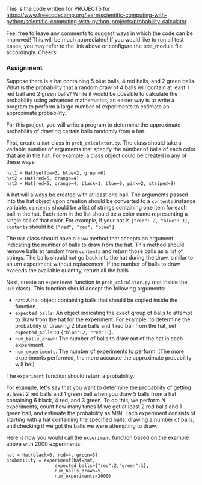 This is the code written for PROJECT5 for https://www.freecodecamp.org/learn/scientific-computing-with-python/scientific-computing-with-python-projects/probability-calculator

Feel free to leave any comments to suggest ways in which the code can be improved! This will be much appreciated! If you would like to run all test cases, you may refer to the link above or configure the test_module file accordingly. Cheers!

### Assignment

Suppose there is a hat containing 5 blue balls, 4 red balls, and 2 green balls. What is the probability that a random draw of 4 balls will contain at least 1 red ball and 2 green balls? While it would be possible to calculate the probability using advanced mathematics, an easier way is to write a program to perform a large number of experiments to estimate an approximate probability.

For this project, you will write a program to determine the approximate probability of drawing certain balls randomly from a hat.

First, create a ```Hat``` class in ```prob_calculator.py```. The class should take a variable number of arguments that specify the number of balls of each color that are in the hat. For example, a class object could be created in any of these ways:
```
hat1 = Hat(yellow=3, blue=2, green=6)
hat2 = Hat(red=5, orange=4)
hat3 = Hat(red=5, orange=4, black=1, blue=0, pink=2, striped=9)
```

A hat will always be created with at least one ball. The arguments passed into the hat object upon creation should be converted to a ```contents``` instance variable. ```contents``` should be a list of strings containing one item for each ball in the hat. Each item in the list should be a color name representing a single ball of that color. For example, if your hat is ```{"red": 2, "blue": 1}```, ```contents``` should be ```["red", "red", "blue"]```.

The ```Hat``` class should have a ```draw``` method that accepts an argument indicating the number of balls to draw from the hat. This method should remove balls at random from ```contents``` and return those balls as a list of strings. The balls should not go back into the hat during the draw, similar to an urn experiment without replacement. If the number of balls to draw exceeds the available quantity, return all the balls.

Next, create an ```experiment``` function in ```prob_calculator.py``` (not inside the ```Hat``` class). This function should accept the following arguments:
- ```hat```: A hat object containing balls that should be copied inside the function.
- ```expected_balls```: An object indicating the exact group of balls to attempt to draw from the hat for the experiment. For example, to determine the probability of drawing 2 blue balls and 1 red ball from the hat, set ```expected_balls``` to ```{"blue":2, "red":1}```.
- ```num_balls_drawn```: The number of balls to draw out of the hat in each experiment.
- ```num_experiments```: The number of experiments to perform. (The more experiments performed, the more accurate the approximate probability will be.)

The ```experiment``` function should return a probability.

For example, let's say that you want to determine the probability of getting at least 2 red balls and 1 green ball when you draw 5 balls from a hat containing 6 black, 4 red, and 3 green. To do this, we perform N experiments, count how many times M we get at least 2 red balls and 1 green ball, and estimate the probability as M/N. Each experiment consists of starting with a hat containing the specified balls, drawing a number of balls, and checking if we got the balls we were attempting to draw.

Here is how you would call the ```experiment``` function based on the example above with 2000 experiments:
```
hat = Hat(black=6, red=4, green=3)
probability = experiment(hat=hat,
                  expected_balls={"red":2,"green":1},
                  num_balls_drawn=5,
                  num_experiments=2000)
```                  
